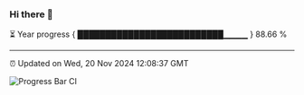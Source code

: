 ### Hi there 👋

⏳ Year progress { ██████████████████████████▁▁▁▁ } 88.66 %

---

⏰ Updated on Wed, 20 Nov 2024 12:08:37 GMT

![Progress Bar CI](https://github.com/liununu/liununu/workflows/Progress%20Bar%20CI/badge.svg)
